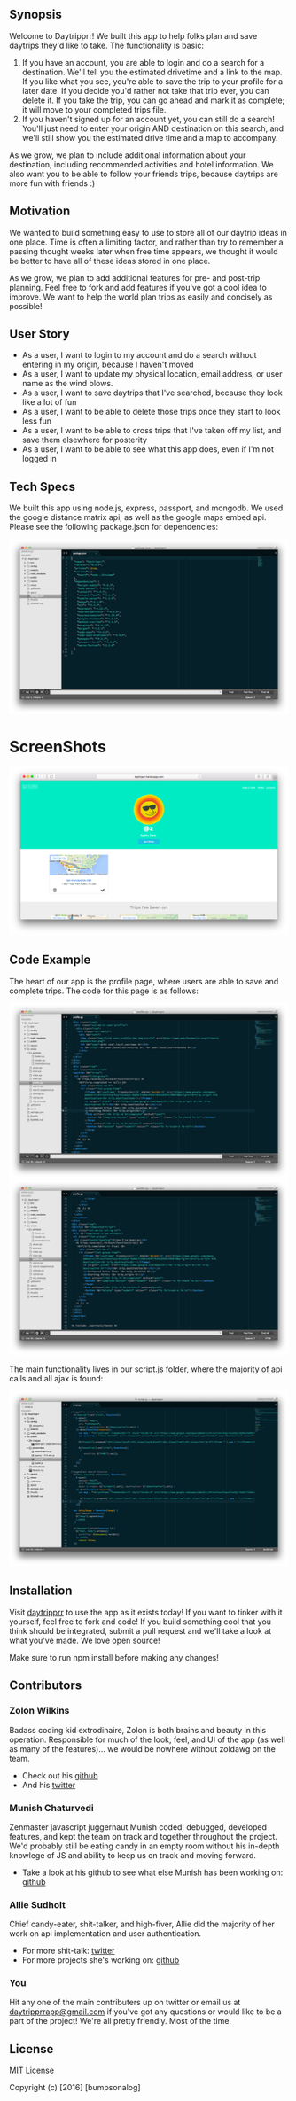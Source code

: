 ## Synopsis

Welcome to Daytripprr! We built this app to help folks plan and save daytrips they'd like to take. The functionality is basic: 

1. If you have an account, you are able to login and do a search for a destination. We'll tell you the estimated drivetime and a link to the map. If you like what you see, you're able to save the trip to your profile for a later date. If you decide you'd rather not take that trip ever, you can delete it. If you take the trip, you can go ahead and mark it as complete; it will move to your completed trips file.
2. If you haven't signed up for an account yet, you can still do a search! You'll just need to enter your origin AND destination on this search, and we'll still show you the estimated drive time and a map to accompany. 

As we grow, we plan to include additional information about your destination, including recommended activities and hotel information. We also want you to be able to follow your friends trips, because daytrips are more fun with friends :)

## Motivation

We wanted to build something easy to use to store all of our daytrip ideas in one place. Time is often a limiting factor, and rather than try to remember a passing thought weeks later when free time appears, we thought it would be better to have all of these ideas stored in one place. 

As we grow, we plan to add additional features for pre- and post-trip planning. Feel free to fork and add features if you've got a cool idea to improve. We want to help the world plan trips as easily and concisely as possible!

## User Story

* As a user, I want to login to my account and do a search without entering in my origin, because I haven't moved
* As a user, I want to update my physical location, email address, or user name as the wind blows.
* As a user, I want to save daytrips that I've searched, because they look like a lot of fun
* As a user, I want to be able to delete those trips once they start to look less fun
* As a user, I want to be able to cross trips that I've taken off my list, and save them elsewhere for posterity 
* As a user, I want to be able to see what this app does, even if I'm not logged in

## Tech Specs

We built this app using node.js, express, passport, and mongodb. We used the google distance matrix api, as well as the google maps embed api. Please see the following package.json for dependencies:

![image](/public/images/daytripprr_dependencies.png)

# ScreenShots
![image](/public/images/trips.png)


## Code Example

The heart of our app is the profile page, where users are able to save and complete trips. The code for this page is as follows:

![image](/public/images/profile_code_1.png)
![image](/public/images/profile_code_2.png)

The main functionality lives in our script.js folder, where the majority of api calls and all ajax is found:

![image](/public/images/scripts_show.png)


## Installation

Visit [daytripprr](https://daytripprr.herokuapp.com/) to use the app as it exists today! If you want to tinker with it yourself, feel free to fork and code! If you build something cool that you think should be integrated, submit a pull request and we'll take a look at what you've made. We love open source!

Make sure to run npm install before making any changes!


## Contributors
### Zolon Wilkins
Badass coding kid extrodinaire, Zolon is both brains and beauty in this operation. Responsible for much of the look, feel, and UI of the app (as well as many of the features)... we would be nowhere without zoldawg on the team. 

* Check out his [github](https://github.com/zolon4)
* And his [twitter](https://twitter.com/zolonw)

### Munish Chaturvedi
Zenmaster javascript juggernaut Munish coded, debugged, developed features, and kept the team on track and together throughout the project. We'd probably still be eating candy in an empty room without his in-depth knowlege of JS and ability to keep us on track and moving forward.

* Take a look at his github to see what else Munish has been working on: [github](https://github.com/Mooku1)

### Allie Sudholt
Chief candy-eater, shit-talker, and high-fiver, Allie did the majority of her work on api implementation and user authentication. 

* For more shit-talk: [twitter](https://twitter.com/mlleallie88)
* For more projects she's working on: [github](https://github.com/mlleallie)


### You
Hit any one of the main contributers up on twitter or email us at <daytripprrapp@gmail.com> if you've got any questions or would like to be a part of the project! We're all pretty friendly. Most of the time.

## License

MIT License

Copyright (c) [2016] [bumpsonalog]
